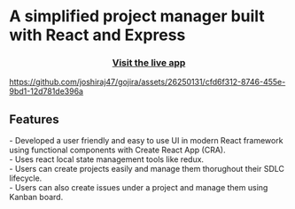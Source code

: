 <h1>A simplified project manager built with React and Express</h1>
<h3 align="center">
  <a href="https://gojira-ui.vercel.app">Visit the live app</a>
</h3>


https://github.com/joshiraj47/gojira/assets/26250131/cfd6f312-8746-455e-9bd1-12d781de396a


<h2>Features</h2>
- Developed a user friendly and easy to use UI in modern React framework using functional components with Create React App (CRA).<br>
- Uses react local state management tools like redux.<br>
- Users can create projects easily and manage them thorughout their SDLC lifecycle.<br>
- Users can also create issues under a project and manage them using Kanban board.
